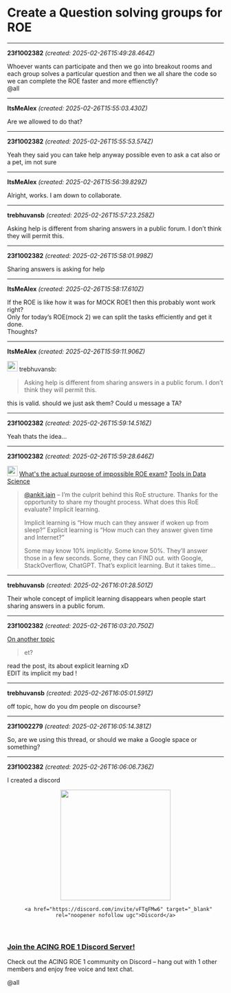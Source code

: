 # Create a Question solving groups for ROE

---
**23f1002382** *(created: 2025-02-26T15:49:28.464Z)*

<p>Whoever wants can participate and then we go into breakout rooms and each group solves a particular question and then we all share the code so we can complete the ROE faster and more effienctly?<br>
<span class="mention">@all</span></p>

---
**ItsMeAlex** *(created: 2025-02-26T15:55:03.430Z)*

<p>Are we allowed to do that?</p>

---
**23f1002382** *(created: 2025-02-26T15:55:53.574Z)*

<p>Yeah they said you can take help anyway possible even  to ask a cat also or a pet, im not sure</p>

---
**ItsMeAlex** *(created: 2025-02-26T15:56:39.829Z)*

<p>Alright, works. I am down to collaborate.</p>

---
**trebhuvansb** *(created: 2025-02-26T15:57:23.258Z)*

<p>Asking help is different from sharing answers in a public forum. I don’t think they will permit this.</p>

---
**23f1002382** *(created: 2025-02-26T15:58:01.998Z)*

<p>Sharing answers is asking for help</p>

---
**ItsMeAlex** *(created: 2025-02-26T15:58:17.610Z)*

<p>If the ROE is like how it was for MOCK ROE1 then this probably wont work right?<br>
Only for today’s ROE(mock 2) we can split  the tasks efficiently and get it done.<br>
Thoughts?</p>

---
**ItsMeAlex** *(created: 2025-02-26T15:59:11.906Z)*

<aside class="quote group-ds-students" data-username="trebhuvansb" data-post="5" data-topic="168567" data-full="true">
<div class="title">
<div class="quote-controls"></div>
<img alt="" width="24" height="24" src="https://dub1.discourse-cdn.com/flex013/user_avatar/discourse.onlinedegree.iitm.ac.in/trebhuvansb/48/109875_2.png" class="avatar"> trebhuvansb:</div>
<blockquote>
<p>Asking help is different from sharing answers in a public forum. I don’t think they will permit this.</p>
</blockquote>
</aside>
<p>this is valid. should we just ask them? Could u message a TA?</p>

---
**23f1002382** *(created: 2025-02-26T15:59:14.516Z)*

<p>Yeah thats the idea…</p>

---
**23f1002382** *(created: 2025-02-26T15:59:28.646Z)*

<aside class="quote quote-modified" data-post="2" data-topic="99838">
  <div class="title">
    <div class="quote-controls"></div>
    <img alt="" width="24" height="24" src="https://dub1.discourse-cdn.com/flex013/user_avatar/discourse.onlinedegree.iitm.ac.in/s.anand/48/15264_2.png" class="avatar">
    <a href="https://discourse.onlinedegree.iitm.ac.in/t/whats-the-actual-purpose-of-impossible-roe-exam/99838/2">What's the actual purpose of impossible ROE exam?</a> <a class="badge-category__wrapper " href="/c/courses/tds-kb/34"><span data-category-id="34" style="--category-badge-color: #0088CC; --category-badge-text-color: #FFFFFF; --parent-category-badge-color: #3AB54A;" data-parent-category-id="9" data-drop-close="true" class="badge-category --has-parent" title="This category is created to address subject-specific queries related to Tools in Data Science"><span class="badge-category__name">Tools in Data Science</span></span></a>
  </div>
  <blockquote>
    <a class="mention" href="/u/ankit.jain">@ankit.jain</a> – I’m the culprit behind this RoE structure. Thanks for the opportunity to share my thought process. 
What does this RoE evaluate? Implicit learning. 

Implicit learning is “How much can they answer if woken up from sleep?”
Explicit learning is “How much can they answer given time and Internet?”

Some may know 10% implicitly. Some know 50%. They’ll answer those in a few seconds. 
Some, they can FIND out. with Google, StackOverflow, ChatGPT. That’s explicit learning. But it takes time…
  </blockquote>
</aside>


---
**trebhuvansb** *(created: 2025-02-26T16:01:28.501Z)*

<p>Their whole concept of implicit learning disappears when people start sharing answers in a public forum.</p>

---
**23f1002382** *(created: 2025-02-26T16:03:20.750Z)*

<aside class="quote no-group" data-username="What's the actual purpose of impossible ROE exam?" data-post="2" data-topic="99838">
<div class="title">
<div class="quote-controls"></div>
<a href="/t/99838/2">On another topic</a></div>
<blockquote>
<p>et?</p>
</blockquote>
</aside>
<p>read the post, its about explicit learning xD<br>
EDIT its implicit my bad !</p>

---
**trebhuvansb** *(created: 2025-02-26T16:05:01.591Z)*

<p>off topic, how do you dm people on discourse?</p>

---
**23f1002279** *(created: 2025-02-26T16:05:14.381Z)*

<p>So, are we using this thread, or should we make a Google space or something?</p>

---
**23f1002382** *(created: 2025-02-26T16:06:06.736Z)*

<p>I created a discord</p><aside class="onebox allowlistedgeneric" data-onebox-src="https://discord.com/invite/vFTqFMw6">
  <header class="source">
      <img src="https://europe1.discourse-cdn.com/flex013/uploads/iitm/original/3X/0/6/069dfcbf1c98ea2160a1c33abb79107eaf6f2b36.png" class="site-icon" data-dominant-color="8891F6" width="256" height="256">

      <a href="https://discord.com/invite/vFTqFMw6" target="_blank" rel="noopener nofollow ugc">Discord</a>
  </header>

  <article class="onebox-body">
    

<h3><a href="https://discord.com/invite/vFTqFMw6" target="_blank" rel="noopener nofollow ugc">Join the ACING ROE 1 Discord Server!</a></h3>

  <p>Check out the ACING ROE 1 community on Discord – hang out with 1 other members and enjoy free voice and text chat.</p>


  </article>

  <div class="onebox-metadata">
    
    
  </div>

  <div style="clear: both"></div>
</aside>
<p><span class="mention">@all</span></p>

